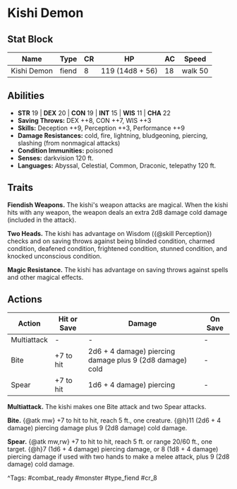 # Kishi Demon

## Stat Block

| Name | Type | CR | HP | AC | Speed |
|------|------|----|----|----|-------|
| Kishi Demon | fiend | 8 | 119 (14d8 + 56) | 18 | walk 50 |

## Abilities

- **STR** 19 | **DEX** 20 | **CON** 19 | **INT** 15 | **WIS** 11 | **CHA** 22
- **Saving Throws:** DEX ++8, CON ++7, WIS ++3  
- **Skills:** Deception ++9, Perception ++3, Performance ++9  
- **Damage Resistances:** cold, fire, lightning, bludgeoning, piercing, slashing (from nonmagical attacks)  
- **Condition Immunities:** poisoned  
- **Senses:** darkvision 120 ft.  
- **Languages:** Abyssal, Celestial, Common, Draconic, telepathy 120 ft.

## Traits

**Fiendish Weapons.** The kishi's weapon attacks are magical. When the kishi hits with any weapon, the weapon deals an extra 2d8 damage cold damage (included in the attack).

**Two Heads.** The kishi has advantage on Wisdom ({@skill Perception}) checks and on saving throws against being blinded condition, charmed condition, deafened condition, frightened condition, stunned condition, and knocked unconscious condition.

**Magic Resistance.** The kishi has advantage on saving throws against spells and other magical effects.


## Actions

| Action | Hit or Save | Damage | On Save |
|--------|--------------|--------|----------|
| Multiattack | - | - | - |
| Bite | +7 to hit | 2d6 + 4 damage) piercing damage plus 9 (2d8 damage) cold | - |
| Spear | +7 to hit | 1d6 + 4 damage) piercing | - |

**Multiattack.** The kishi makes one Bite attack and two Spear attacks.

**Bite.** {@atk mw} +7 to hit to hit, reach 5 ft., one creature. {@h}11 (2d6 + 4 damage) piercing damage plus 9 (2d8 damage) cold damage.

**Spear.** {@atk mw,rw} +7 to hit to hit, reach 5 ft. or range 20/60 ft., one target. {@h}7 (1d6 + 4 damage) piercing damage, or 8 (1d8 + 4 damage) piercing damage if used with two hands to make a melee attack, plus 9 (2d8 damage) cold damage.


^Tags: #combat_ready #monster #type_fiend #cr_8